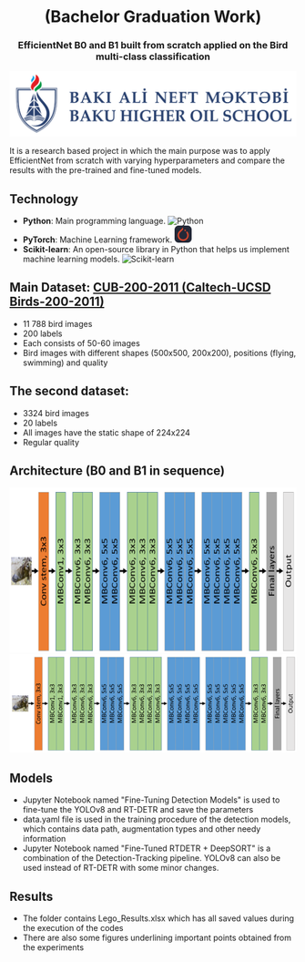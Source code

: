 <div align="center">
   <h1> (Bachelor Graduation Work)</h1>
   <h3>EfficientNet B0 and B1 built from scratch applied on the Bird multi-class classification</h3>
   <img src = "images/BHOS_logo.png" alt="BHOS Logo">
</div>

It is a research based project in which the main purpose was to apply EfficientNet from scratch with varying hyperparameters and compare the results with the pre-trained and fine-tuned models.

## Technology
- **Python**: Main programming language. <img src="https://img.shields.io/badge/Python-3776AB?style=for-the-badge&logo=python&logoColor=white" alt = "Python" height="30" >
- **PyTorch**: Machine Learning framework. <img src="https://github.com/tandpfun/skill-icons/blob/main/icons/PyTorch-Dark.svg" alt="PyTorch" height="30" />
- **Scikit-learn**: An open-source library in Python that helps us implement machine learning models. <img src="https://upload.wikimedia.org/wikipedia/commons/thumb/0/05/Scikit_learn_logo_small.svg/2560px-Scikit_learn_logo_small.svg.png" alt="Scikit-learn"  height="30" />

## Main Dataset: <a href="https://paperswithcode.com/dataset/cub-200-2011"> CUB-200-2011 (Caltech-UCSD Birds-200-2011) </a> 
- 11 788 bird images
- 200 labels
- Each consists of 50-60 images
- Bird images with different shapes (500x500, 200x200), positions (flying, swimming) and quality

## The second dataset:
- 3324 bird images
- 20 labels
- All images have the static shape of 224x224
- Regular quality

## Architecture (B0 and B1 in sequence)
<img src="images/EfficientNet-B0.png" height="290px">
<img src="images/EfficientNet-B1.png">

## Models
- Jupyter Notebook named "Fine-Tuning Detection Models" is used to fine-tune the YOLOv8 and RT-DETR and save the parameters
- data.yaml file is used in the training procedure of the detection models, which contains data path, augmentation types and other needy information
- Jupyter Notebook named "Fine-Tuned RTDETR + DeepSORT" is a combination of the Detection-Tracking pipeline. YOLOv8 can also be used instead of RT-DETR with some minor changes.

## Results
- The folder contains Lego_Results.xlsx which has all saved values during the execution of the codes
- There are also some figures underlining important points obtained from the experiments

